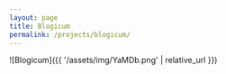 ```yaml
---
layout: page
title: Blogicum
permalink: /projects/blogicum/
---
```


![Blogicum]({{ '/assets/img/YaMDb.png' | relative_url }})
